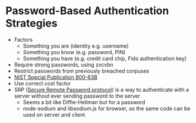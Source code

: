 # Password-Based Authentication Strategies

* Factors
    * Something you are (identity e.g. username)
    * Something you know (e.g. password, PIN)
    * Something you have (e.g. credit card chip, Fido authentication key)
* Require strong passwords, using zxcvbn
* Restrict passwords from previously breached corpuses
* [NIST Special Publication 800-63B](https://pages.nist.gov/800-63-3/sp800-63b.html)
* Use correct cost factor
* SRP ([Secure Remote Password protocol](https://en.wikipedia.org/wiki/Secure_Remote_Password_protocol)) is a way to authenticate with a server without ever sending password to the server
    * Seems a bit like Diffie-Hellman but for a password
    * node-sodium and libsodium.js for browser, so the same code can be used on server and client
    